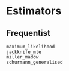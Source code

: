 # Estimators

## Frequentist

```@docs
maximum_likelihood
jackknife_mle
miller_madow
schurmann_generalised
```

